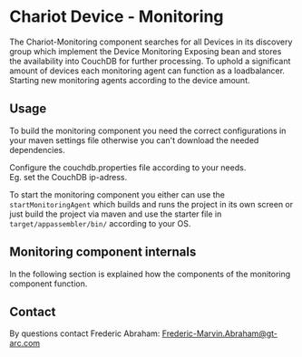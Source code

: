 # Chariot Device - Monitoring

The Chariot-Monitoring component searches for all Devices in its discovery group
which implement the Device Monitoring Exposing bean and stores the availability into
 CouchDB for further processing. To uphold a significant amount of devices each monitoring
agent can function as a loadbalancer. Starting new monitoring agents
according to the device amount.

## Usage

To build the monitoring component you need the correct
configurations in your maven settings file otherwise you can't download the
needed dependencies.

Configure the couchdb.properties file according to your needs.  
    Eg. set the CouchDB ip-adress.  

To start the monitoring component you either can use
the `startMonitoringAgent` which builds and runs the project in its
own screen or just build the project via maven and use the starter file in
`target/appassembler/bin/` according to your OS.

## Monitoring component internals

In the following section is explained how the components of the monitoring
component function.

## Contact

By questions contact Frederic Abraham: [Frederic-Marvin.Abraham@gt-arc.com](mailto://Frederic-Marvin.Abraham@gt-arc.com) 
